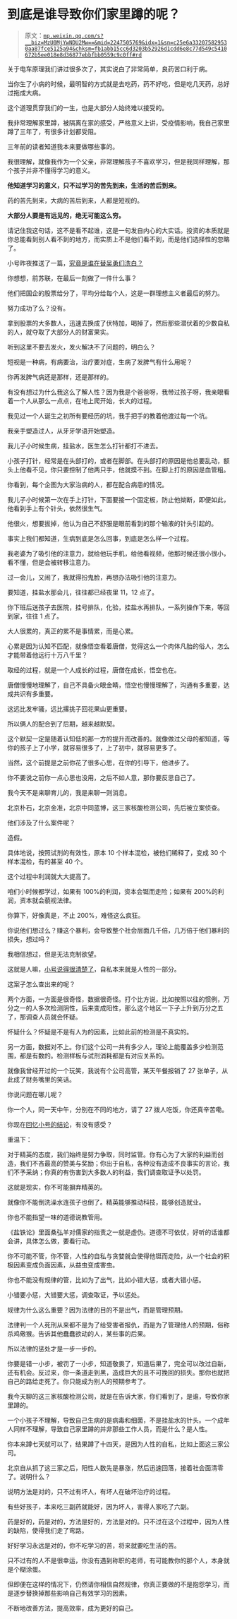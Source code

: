 # 到底是谁导致你们家里蹲的呢？

> 原文：[`mp.weixin.qq.com/s?__biz=MzU0MjYwNDU2Mw==&mid=2247505769&idx=1&sn=c25e6a332075829530aa87fce5125a94&chksm=fb1abb15cc6d3203b52926d1cdd6e8c77d549c5410672b5ee018e8d36877ebbfbb0559c9c0ff#rd`](http://mp.weixin.qq.com/s?__biz=MzU0MjYwNDU2Mw==&mid=2247505769&idx=1&sn=c25e6a332075829530aa87fce5125a94&chksm=fb1abb15cc6d3203b52926d1cdd6e8c77d549c5410672b5ee018e8d36877ebbfbb0559c9c0ff#rd)

关于电车原理我们讲过很多次了，其实说白了非常简单，良药苦口利于病。

当你生了小病的时候，最明智的方式就是去吃药，药不好吃，但是吃几天药，总好过拖成大病。 

这个道理贯穿我们的一生，也是大部分人始终难以接受的。 

我非常理解家里蹲，被隔离在家的感受，严格意义上讲，受疫情影响，我自己家里蹲了三年了，有很多计划都受阻。 

三年前的读者知道我本来要做哪些事的。

我很理解，就像我作为一个父亲，非常理解孩子不喜欢学习，但是我同样理解，那个孩子并非不懂得学习的意义。 

**他知道学习的意义，只不过学习的苦先到来，生活的苦后到来。** 

药的苦先到来，大病的苦后到来，人都是短视的。

**大部分人要是有远见的，绝无可能这么穷。** 

请记住我这句话，这不是看不起谁，这是一句发自内心的大实话。投资的本质就是你总能看到别人看不到的地方，而实质上不是他们看不到，而是他们选择性的忽略了。 

小号昨夜推送了一篇，[究竟是谁在替吴勇们洗白？](http://mp.weixin.qq.com/s?__biz=MzU3NDc5Nzc0NQ==&mid=2247517254&idx=1&sn=4b83e86e69a56bd67e2375a6820b4d27&chksm=fd2e2698ca59af8e932a9a411879b727971c87f200b561c3e9435cce39ecae3e712f1780cb12&scene=21#wechat_redirect)

你想想，前苏联，在最后一刻做了一件什么事？

他们把国企的股票给分了，平均分给每个人，这是一群理想主义者最后的努力。

努力成功了么？没有。

拿到股票的大多数人，迅速去换成了伏特加，喝掉了，然后那些潜伏着的少数自私的人，就夺取了大部分人的财富果实。 

听到这里不要去发火，发火解决不了问题的，明白么？ 

短视是一种病，有病要治，治疗要对症，生病了发脾气有什么用呢？ 

你再发脾气病还是那样，还是那样的。 

有没有想过为什么我这么了解人性？因为我是个爸爸呀，我带过孩子呀，我亲眼看着一个人从那么一点点，在地上爬开始，长大的过程。 

我见过一个人诞生之初所有要经历的坑，我手把手的教着他渡过每一个坑。

我亲手塑造过人，从牙牙学语开始塑造。 

我儿子小时候生病，挂盐水，医生怎么打针都打不进去。 

小孩子打针，经常是在头部打的，或者在脚部。在头部打的原因是他总要乱动，额头上他看不见，你只要控制了他两只手，他就摸不到。在脚上打的原因是血管粗。

你看到，每个企图为大家治病的人，都在配合病患的情况。

我儿子小时候第一次在手上打针，下面要接一个固定板，防止他拗断，即便如此，他看到手上有个针头，依然很生气。 

他很火，想要拔掉，他认为自己不舒服是眼前看到的那个输液的针头引起的。

事实上我们都知道，生病到底是怎么回事，到底是怎么样一个过程。 

我老婆为了吸引他的注意力，就给他玩手机，给他看视频，他那时候还很小很小，看不懂，但是会被转移注意力。 

过一会儿，又闹了，我就得扮鬼脸，再想办法吸引他的注意力。

要知道，挂盐水那会儿，往往都已经夜里 11，12 点了。

你下班后送孩子去医院，挂号排队，化验，挂盐水再排队，一系列操作下来，等回到家，往往 1 点了。 

大人很累的，真正的累不是事情累，而是心累。 

心累是因为认知不匹配，就像悟空看着唐僧，觉得这么一个肉体凡胎的俗人，怎么才能带着他远行十万八千里？

取经的过程，就是一个人成长的过程，唐僧在成长，悟空也在。 

唐僧慢慢地理解了，自己不具备火眼金睛，悟空也慢慢理解了，沟通有多重要，达成共识有多重要。

这远比发牢骚，远比撂挑子回花果山更重要。

所以俩人的配合到了后期，越来越默契。

这个默契一定是随着认知低的那一方的提升而改善的。就像做过父母的都知道，等你的孩子上了小学，就容易很多了，上了初中，就容易更多了。

当然，这个前提是之前你花了很多心思，在你的引导下，他进步了。

你不要说之前你一点心思也没用，之后不如人意，那你要反思自己了。

我今天不是来聊育儿的，我是来聊一则消息。

北京朴石，北京金准，北京中同蓝博，这三家核酸检测公司，先后被立案侦查。

他们涉及了什么案件呢？

造假。 

具体地说，按照试剂的有效性，原本 10 个样本混检，被他们稀释了，变成 30 个样本混检，有的甚至 40 个。

这个过程中利润就大大提高了。 

咱们小时候都学过，如果有 100%的利润，资本会铤而走险；如果有 200%的利润，资本就会藐视法律。

你算下，好像真是，不止 200%，难怪这么疯狂。 

你说他们想过么？赚这个暴利，会导致整个社会层面几千倍，几万倍于他们暴利的损失，想过吗？ 

我相信想过，但是无法克制欲望。 

这就是人嘛，[小号说得很清楚了](http://mp.weixin.qq.com/s?__biz=MzU3NDc5Nzc0NQ==&mid=2247517254&idx=1&sn=4b83e86e69a56bd67e2375a6820b4d27&chksm=fd2e2698ca59af8e932a9a411879b727971c87f200b561c3e9435cce39ecae3e712f1780cb12&scene=21#wechat_redirect)，自私本来就是人性的一部分。

这案子怎么查出来的呢？ 

两个方面，一方面是很奇怪，数据很奇怪。打个比方说，比如按照以往的惯例，万分之一的人多次检测阴性，后来变成阳性，那么这个地区一下子上升到万分之五了，那调查人员就会怀疑。

怀疑什么？怀疑是不是有人为的因素，比如此前的检测是不真实的。 

另一方面，数据对不上。你们这个公司一共有多少人，理论上能覆盖多少检测范围，都是有数的。检测样板与试剂消耗都是有对应关系的。 

就像我曾经开过的一个玩笑，我说有个公司高管，某天午餐报销了 27 张单子，从此成了财务嘴里的笑话。

你说问题在哪儿呢？ 

你一个人，同一天中午，分别在不同的地方，请了 27 拨人吃饭，你还真辛苦嘞。 

你现在[回忆小号的结论](http://mp.weixin.qq.com/s?__biz=MzU3NDc5Nzc0NQ==&mid=2247517254&idx=1&sn=4b83e86e69a56bd67e2375a6820b4d27&chksm=fd2e2698ca59af8e932a9a411879b727971c87f200b561c3e9435cce39ecae3e712f1780cb12&scene=21#wechat_redirect)，有没有感受？

重温下：

对于精英的态度，我们始终是努力争取，同时监管。你有心为了大家的利益而创造，我们不吝最高的赞美与奖励；你出于自私，各种没有造成不良事实的言论，我们不予采纳；你真的有伤害到大多数人的利益，我们调查取证予以处罚。 

这就是现实，你不可能摒弃精英的。

就像你不能倒洗澡水连孩子也倒了。精英能够推动科技，能够创造就业。

你也不能指望一味的道德说教管用。 

《盐铁论》里面桑弘羊对儒家的指责之一就是虚伪。道德不可依仗，好听的话谁都会讲，具体怎么做，要看行动。 

你不可能不管，你不管，人性的自私与贪婪就会使得他铤而走险，从一个社会的积极因素变成负面因素，从益虫变成害虫。

你也不能没有规律的管，比如为了出气，比如小错大惩，或者大错小惩。

小错要小惩，大错要大惩，调查取证，予以惩处。 

规律为什么这么重要？因为法律的目的不是出气，而是管理预期。 

法律判一个人死刑从来都不是为了给受害者报仇，而是为了管理他人的预期，俗称杀鸡儆猴。告诉其他蠢蠢欲动的人，某些事的后果。 

所以法律的惩处才是一步一步的。 

你要是错一小步，被罚了一小步，知道敬畏了，知道后果了，完全可以改过自新，还有机会。反过来，你一条道走到黑，造成巨大的且不可挽回的损失。那你也就把自己的路给走死了。你只能成为别人的预期参考了。

我今天聊的这三家核酸检测公司，就是在告诉大家，你们看到了，是谁，导致你家里蹲的。 

一个小孩子不理解，导致自己生病的是病毒和细菌，不是挂盐水的针头。一个成年人同样不理解，导致自己家里蹲的并非那些工作人员，而是什么？是人性。

你本来蹲七天就可以了，结果蹲了十四天，是因为人性的自私，比如上面这三家公司。

北京自从抓了这三家之后，阳性人数先是暴涨，然后迅速回落，接着社会面清零了。说明什么？

说明方法是对的，只不过有坏人，有坏人在破坏治疗的过程。 

有些好孩子，本来吃三副药就能好，因为坏人，害得人家吃了六副。 

药是好的，药是对的，方法是好的，方法是对的。只不过在这个过程中，因为人性的缺陷，使得我们走了弯路。 

好好学习永远是对的，你不吃学习的苦，将来就要吃生活的苦。 

只不过有的人不是很幸运，你没有遇到称职的老师，有可能教你的那个人，本身就是个糊涂蛋。 

但即便在这样的情况下，仍然请你相信自然规律，你真正要做的不是抱怨学习，而是逐步替换掉那些影响自己有效学习的因素。 

不断地改善方法，提高效率，成为更好的自己。